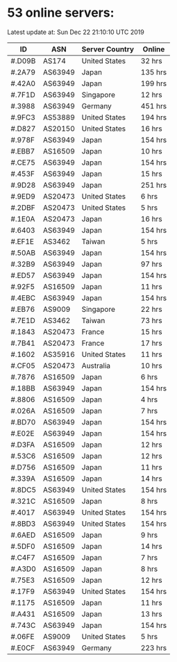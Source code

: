# 53 online servers:

Latest update at: Sun Dec 22 21:10:10 UTC 2019

| ID | ASN | Server Country | Online |
| -- | --- | -------------- | ------ |
| #.D09B | AS174 | United States | 32 hrs |
| #.2A79 | AS63949 | Japan | 135 hrs |
| #.42A0 | AS63949 | Japan | 199 hrs |
| #.7F1D | AS63949 | Singapore | 12 hrs |
| #.3988 | AS63949 | Germany | 451 hrs |
| #.9FC3 | AS53889 | United States | 194 hrs |
| #.D827 | AS20150 | United States | 16 hrs |
| #.978F | AS63949 | Japan | 154 hrs |
| #.EBB7 | AS16509 | Japan | 10 hrs |
| #.CE75 | AS63949 | Japan | 154 hrs |
| #.453F | AS63949 | Japan | 15 hrs |
| #.9D28 | AS63949 | Japan | 251 hrs |
| #.9ED9 | AS20473 | United States | 6 hrs |
| #.2DBF | AS20473 | United States | 5 hrs |
| #.1E0A | AS20473 | Japan | 16 hrs |
| #.6403 | AS63949 | Japan | 154 hrs |
| #.EF1E | AS3462 | Taiwan | 5 hrs |
| #.50AB | AS63949 | Japan | 154 hrs |
| #.32B9 | AS63949 | Japan | 97 hrs |
| #.ED57 | AS63949 | Japan | 154 hrs |
| #.92F5 | AS16509 | Japan | 11 hrs |
| #.4EBC | AS63949 | Japan | 154 hrs |
| #.EB76 | AS9009 | Singapore | 22 hrs |
| #.7E1D | AS3462 | Taiwan | 73 hrs |
| #.1843 | AS20473 | France | 15 hrs |
| #.7B41 | AS20473 | France | 17 hrs |
| #.1602 | AS35916 | United States | 11 hrs |
| #.CF05 | AS20473 | Australia | 10 hrs |
| #.7876 | AS16509 | Japan | 6 hrs |
| #.18BB | AS63949 | Japan | 154 hrs |
| #.8806 | AS16509 | Japan | 4 hrs |
| #.026A | AS16509 | Japan | 7 hrs |
| #.BD70 | AS63949 | Japan | 154 hrs |
| #.E02E | AS63949 | Japan | 154 hrs |
| #.D3FA | AS16509 | Japan | 12 hrs |
| #.53C6 | AS16509 | Japan | 12 hrs |
| #.D756 | AS16509 | Japan | 11 hrs |
| #.339A | AS16509 | Japan | 14 hrs |
| #.8DC5 | AS63949 | United States | 154 hrs |
| #.321C | AS16509 | Japan | 8 hrs |
| #.4017 | AS63949 | United States | 154 hrs |
| #.8BD3 | AS63949 | United States | 154 hrs |
| #.6AED | AS16509 | Japan | 9 hrs |
| #.5DF0 | AS16509 | Japan | 14 hrs |
| #.C4F7 | AS16509 | Japan | 7 hrs |
| #.A3D0 | AS16509 | Japan | 8 hrs |
| #.75E3 | AS16509 | Japan | 12 hrs |
| #.17F9 | AS63949 | United States | 154 hrs |
| #.1175 | AS16509 | Japan | 11 hrs |
| #.A431 | AS16509 | Japan | 13 hrs |
| #.743C | AS63949 | Japan | 154 hrs |
| #.06FE | AS9009 | United States | 5 hrs |
| #.E0CF | AS63949 | Germany | 223 hrs |

